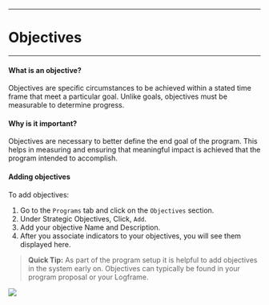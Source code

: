 ****
# Objectives
---

#### What is an objective?

Objectives are specific circumstances to be achieved within a stated time frame that meet a particular goal. Unlike goals, objectives must be measurable to determine progress.

#### Why is it important?

Objectives are necessary to better define the end goal of the program. This helps in measuring and ensuring that meaningful impact is achieved that the program intended to accomplish.

#### Adding objectives
To add objectives:

1. Go to the `Programs` tab and click on the `Objectives` section.
2. Under Strategic Objectives, Click, `Add`.
3. Add your objective Name and Description.
4. After you associate indicators to your objectives, you will see them displayed here.

> **Quick Tip:** 
As part of the program setup it is helpful to add objectives in the system early on. Objectives can typically be found in your program proposal or your Logframe.

![](https://lh4.googleusercontent.com/H2nEAyk9U8RAQQ9VA-7rt8nEGfSw0JkRF_iuuwdTgyR0sih3TYe2yu9L6itUxOILAMXdptWvPfuHDsTMyHgjs19enbSpO9z-g1FEuX3FuNqWaka0bEu3lH7qqo_yT0p0846xofJ6)

